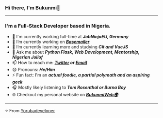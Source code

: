 ### Hi there, I'm Bukunmi👋
---

### I'm a Full-Stack Developer based in Nigeria.

- 🏢 I'm currently working full-time at ***JobNinjaEU, Germany***
- 🔭 I’m currently working on ***<a href="https://basemailer.com">Basemailer</a>***
- 🌱 I’m currently learning more and studying ***C# and VueJS***
- 💬 Ask me about ***Python Flask, Web Development, Mentorship, Nigerian Jollof***
- 📫 How to reach me: ***<a href="https://twitter.com/bukunmi_dev/">Twitter</a> or <a href="mailto:bukunmiadewale3@gmail.com">Email</a>***
- 😄 Pronouns: ***He/Him***
- ⚡ Fun fact: I'm an ***actual foodie, a partial polymath and an aspiring geek***
- 🎧 Mostly likely listening to ***Tom Rosenthal or Burna Boy***
- 🌐 Checkout my personal website on ***<a href="https://bukunmiweb.site">BukunmiWeb🌍</a>***

---

⭐️ From [Yorubadeveloper](https://github.com/yorubadeveloper)
